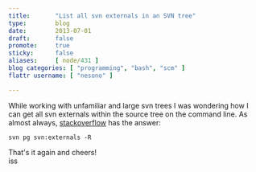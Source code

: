 ```yaml
---
title:       "List all svn externals in an SVN tree"
type:        blog
date:        2013-07-01
draft:       false
promote:     true
sticky:      false
aliases:     [ node/431 ]
blog categories: [ "programming", "bash", "scm" ]
flattr username: [ "nesono" ]

---
```


<!--more-->
While working with unfamiliar and large svn trees I was wondering how I can get all svn externals within the source tree on the command line.
As almost always, [stackoverflow][1] has the answer:

<pre><code class="bash">svn pg svn:externals -R</code></pre>

That's it again and cheers!  
iss

[1]: http://stackoverflow.com/questions/3725266/how-to-find-all-entries-in-svn-repo-with-an-external-to-a-given-url
